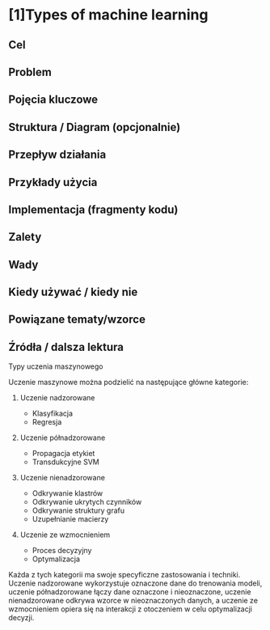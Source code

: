 # [1]Types of machine learning

## Cel

## Problem

## Pojęcia kluczowe

## Struktura / Diagram (opcjonalnie)

## Przepływ działania

## Przykłady użycia

## Implementacja (fragmenty kodu)

## Zalety

## Wady

## Kiedy używać / kiedy nie

## Powiązane tematy/wzorce

## Źródła / dalsza lektura


Typy uczenia maszynowego

Uczenie maszynowe można podzielić na następujące główne kategorie:

1. Uczenie nadzorowane
   - Klasyfikacja
   - Regresja

2. Uczenie półnadzorowane
   - Propagacja etykiet
   - Transdukcyjne SVM

3. Uczenie nienadzorowane
   - Odkrywanie klastrów
   - Odkrywanie ukrytych czynników
   - Odkrywanie struktury grafu
   - Uzupełnianie macierzy

4. Uczenie ze wzmocnieniem
   - Proces decyzyjny
   - Optymalizacja

Każda z tych kategorii ma swoje specyficzne zastosowania i techniki. Uczenie nadzorowane wykorzystuje oznaczone dane do trenowania modeli, uczenie półnadzorowane łączy dane oznaczone i nieoznaczone, uczenie nienadzorowane odkrywa wzorce w nieoznaczonych danych, a uczenie ze wzmocnieniem opiera się na interakcji z otoczeniem w celu optymalizacji decyzji.

